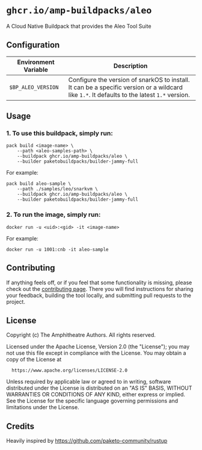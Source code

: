 # `ghcr.io/amp-buildpacks/aleo`

A Cloud Native Buildpack that provides the Aleo Tool Suite

## Configuration

| Environment Variable      | Description                                                                                                                                                                                                                                                                                       |
| ------------------------- | ------------------------------------------------------------------------------------------------------------------------------------------------------------------------------------------------------------------------------------------------------------------------------------------------- |
| `$BP_ALEO_VERSION` | Configure the version of snarkOS to install. It can be a specific version or a wildcard like `1.*`. It defaults to the latest `1.*` version.                                                                                                                                                  |
## Usage

### 1. To use this buildpack, simply run:

```shell
pack build <image-name> \
    --path <aleo-samples-path> \
    --buildpack ghcr.io/amp-buildpacks/aleo \
    --builder paketobuildpacks/builder-jammy-full
```

For example:

```shell
pack build aleo-sample \
    --path ./samples/leo/snarkvm \
    --buildpack ghcr.io/amp-buildpacks/aleo \
    --builder paketobuildpacks/builder-jammy-full
```

### 2. To run the image, simply run:

```shell
docker run -u <uid>:<gid> -it <image-name>
```

For example:

```shell
docker run -u 1001:cnb -it aleo-sample
```

## Contributing

If anything feels off, or if you feel that some functionality is missing, please
check out the [contributing
page](https://docs.amphitheatre.app/contributing/). There you will find
instructions for sharing your feedback, building the tool locally, and
submitting pull requests to the project.

## License

Copyright (c) The Amphitheatre Authors. All rights reserved.

Licensed under the Apache License, Version 2.0 (the "License");
you may not use this file except in compliance with the License.
You may obtain a copy of the License at

      https://www.apache.org/licenses/LICENSE-2.0

Unless required by applicable law or agreed to in writing, software
distributed under the License is distributed on an "AS IS" BASIS,
WITHOUT WARRANTIES OR CONDITIONS OF ANY KIND, either express or implied.
See the License for the specific language governing permissions and
limitations under the License.

## Credits

Heavily inspired by https://github.com/paketo-community/rustup
